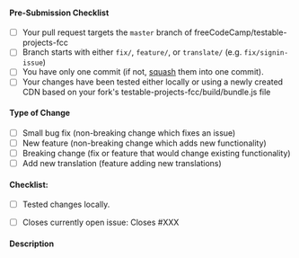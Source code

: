<!-- freeCodeCamp Testable Projects Pull Request Template -->

<!-- IMPORTANT: PRs against this repo should follow the general guidelines laid out for FCC's main repo as well as the guidlines specific to this repo -->
<!-- Please review https://github.com/freeCodeCamp/freeCodeCamp/blob/master/CONTRIBUTING.md && https://github.com/freeCodeCamp/testable-projects-fcc/blob/master/CONTRIBUTING.md for detailed contributing guidelines -->
<!-- Help with PRs can be found at https://gitter.im/FreeCodeCamp/Contributors -->
<!-- Make sure that your PR is not a duplicate -->

#### Pre-Submission Checklist

<!-- Go over all points below, and after creating the PR, tick all the checkboxes that apply. -->
<!-- All points should be verified, otherwise, read the CONTRIBUTING guidelines from above-->
<!-- If you're unsure about any of these, don't hesitate to ask. We're here to help! -->

- [ ] Your pull request targets the `master` branch of freeCodeCamp/testable-projects-fcc
- [ ] Branch starts with either `fix/`, `feature/`, or `translate/` (e.g. `fix/signin-issue`)
- [ ] You have only one commit (if not, [squash](http://forum.freecodecamp.com/t/how-to-squash-multiple-commits-into-one-with-git/13231) them into one commit).
- [ ] Your changes have been tested either locally or using a newly created CDN based on your fork's testable-projects-fcc/build/bundle.js file

#### Type of Change

<!-- What type of change does your code introduce? After creating the PR, tick the checkboxes that apply. -->

- [ ] Small bug fix (non-breaking change which fixes an issue)
- [ ] New feature (non-breaking change which adds new functionality)
- [ ] Breaking change (fix or feature that would change existing functionality)
- [ ] Add new translation (feature adding new translations)

#### Checklist:

<!-- Go over all points below, and after creating the PR, tick the checkboxes that apply. -->
<!-- If you're unsure about any of these, don't hesitate to ask in the Help Contributors room linked above. We're here to help! -->

- [ ] Tested changes locally.
<!-- replace XXX with an issue # -->
- [ ] Closes currently open issue: Closes #XXX

#### Description

<!-- Describe your changes in detail -->

